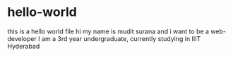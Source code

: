 # hello-world
this is a hello world file
hi my name is mudit surana and i want to be a web-developer
I am a 3rd year undergraduate, currently studying in IIIT Hyderabad